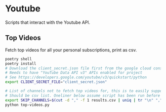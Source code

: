 # Youtube

Scripts that interact with the Youtube API.

## Top Videos
Fetch top videos for all your personal subscriptions, print as csv.

```sh
poetry shell
poetry install
# Download the client_secret.json file first from the google cloud console
# Needs to have "YouTube Data API v3" APIs enabled for project
# See https://developers.google.com/youtube/v3/quickstart/python
export CLIENT_SECRET_FILE="client_secret.json"

# List of channels not to fetch top videos for, this is to easily support doing multiple runs
# Should be csv list. Oneliner below assume script has been run before and dumped to results.csv
export SKIP_CHANNELS=$(cut -d "," -f 1 results.csv | uniq | tr "\n" ",")
python top-videos.py
```
